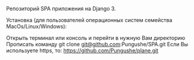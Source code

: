 Репозиторий SPA приложения на Django 3.

Установка (для пользователей операционных систем семейства MacOs/Linux/Windows):

Открыть терминал или консоль и перейти в нужную Вам директорию Прописать команду git clone git@github.com:Pungushe/SPA.git Если Вы используете https, то: https://github.com/Pungushe/plane.git
